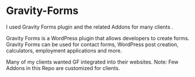 # Gravity-Forms
I used Gravity Forms plugin and the related Addons for many clients .  


Gravity Forms is a WordPress plugin that allows developers to create forms. Gravity Forms can be used for contact forms, WordPress post creation, calculators, employment applications and more. 

Many of my clients wanted GF integrated into their websites.
Note: Few Addons in this Repo are customized for clients. 
